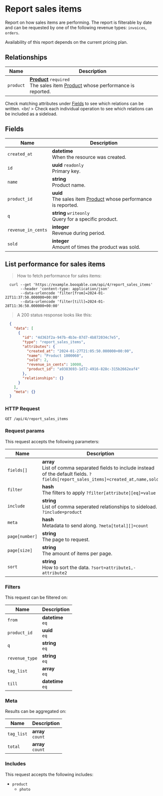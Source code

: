 # Report sales items

Report on how sales items are performing. The report is filterable
by date and can be requested by one of the following revenue types:
`invoices`, `orders`.

<aside class="notice">
  Availability of this report depends on the current pricing plan.
</aside>

## Relationships
Name | Description
-- | --
`product` | **[Product](#products)** `required`<br>The sales item [Product](#products) whose performance is reported.


Check matching attributes under [Fields](#report-sales-items-fields) to see which relations can be written.
<br/ >
Check each individual operation to see which relations can be included as a sideload.
## Fields

 Name | Description
-- | --
`created_at` | **datetime** <br>When the resource was created.
`id` | **uuid** `readonly`<br>Primary key.
`name` | **string** <br>Product name.
`product_id` | **uuid** <br>The sales item [Product](#products) whose performance is reported.
`q` | **string** `writeonly`<br>Query for a specific product.
`revenue_in_cents` | **integer** <br>Revenue during period.
`sold` | **integer** <br>Amount of times the product was sold.


## List performance for sales items


> How to fetch performance for sales items:

```shell
  curl --get 'https://example.booqable.com/api/4/report_sales_items'
       --header 'content-type: application/json'
       --data-urlencode 'filter[from]=2024-01-22T11:37:50.000000+00:00'
       --data-urlencode 'filter[till]=2024-01-28T11:36:50.000000+00:00'
```

> A 200 status response looks like this:

```json
  {
    "data": [
      {
        "id": "4d363f2a-947b-4b3e-87d7-4b872034c7e5",
        "type": "report_sales_items",
        "attributes": {
          "created_at": "2024-01-27T21:05:50.000000+00:00",
          "name": "Product 1000060",
          "sold": 2,
          "revenue_in_cents": 10000,
          "product_id": "a9383693-1d72-4916-828c-315b2662eaf4"
        },
        "relationships": {}
      }
    ],
    "meta": {}
  }
```

### HTTP Request

`GET /api/4/report_sales_items`

### Request params

This request accepts the following parameters:

Name | Description
-- | --
`fields[]` | **array** <br>List of comma separated fields to include instead of the default fields. `?fields[report_sales_items]=created_at,name,sold`
`filter` | **hash** <br>The filters to apply `?filter[attribute][eq]=value`
`include` | **string** <br>List of comma seperated relationships to sideload. `?include=product`
`meta` | **hash** <br>Metadata to send along. `?meta[total][]=count`
`page[number]` | **string** <br>The page to request.
`page[size]` | **string** <br>The amount of items per page.
`sort` | **string** <br>How to sort the data. `?sort=attribute1,-attribute2`


### Filters

This request can be filtered on:

Name | Description
-- | --
`from` | **datetime** <br>`eq`
`product_id` | **uuid** <br>`eq`
`q` | **string** <br>`eq`
`revenue_type` | **string** <br>`eq`
`tag_list` | **array** <br>`eq`
`till` | **datetime** <br>`eq`


### Meta

Results can be aggregated on:

Name | Description
-- | --
`tag_list` | **array** <br>`count`
`total` | **array** <br>`count`


### Includes

This request accepts the following includes:

<ul>
  <li>
    <code>product</code>
    <ul>
      <li><code>photo</code></li>
    </ul>
  </li>
</ul>

